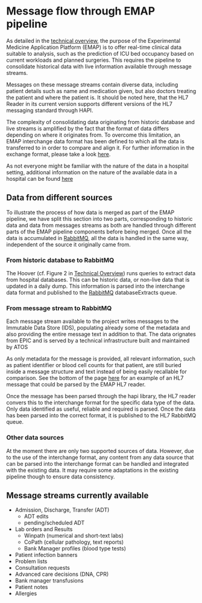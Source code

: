 # Message flow through EMAP pipeline
As detailed in the [technical overview](../Technical_overview_of_EMAP.md), the purpose of the Experimental Medicine
Application Platform (EMAP) is to offer real-time clinical data suitable to analysis, such as the prediction of ICU 
bed occupancy based on current workloads and planned surgeries. This requires the pipeline to consolidate historical
data with live information available through message streams. 

Messages on these message streams contain diverse data, including patient details such as name and medication 
given, but also doctors treating the patient and where the patient is. 
It should be noted here, that the HL7 Reader in its current version supports different versions of the HL7 messaging 
standard through HAPI. 

The complexity of consolidating data originating from historic database and live streams is amplified by the fact that 
the format of data differs depending on where it originates from. To overcome this limitation, an EMAP interchange data
format has been defined to which all the data is transferred to in order to compare and align it. For further 
information in the exchange format, please take a look [here](Interchange_format.md). 

As not everyone might be familiar with the nature of the data in a hospital setting, additional information on the 
nature of the available data in a hospital can be found [here](../Background_information.md)


## Data from different sources 

To illustrate the process of how data is merged as part of the EMAP pipeline, we have split this section into two parts,
corresponding to historic data and data from messages streams as both are handled through different parts of the 
EMAP pipeline components before being merged. Once all the data is accumulated in 
[RabbitMQ](../technologies_used/RabbitMQ.md), all the data is handled in the same way, independent of the source it 
originally came from.

### From historic database to RabbitMQ

The Hoover (cf. Figure 2 in [Technical Overview](../Technical_overview_of_EMAP.md)) runs  queries to extract data from hospital databases.
This can be historic data, or non-live data that is updated in a daily dump. 
This information is parsed into the interchange data format and published to the 
[RabbitMQ](../technologies_used/RabbitMQ.md) databaseExtracts queue.

### From message stream to RabbitMQ

Each message stream available to the project writes messages to the Immutable Data Store (IDS), populating already some
of the metadata and also providing the entire message text in addition to that. The data orignates from EPIC and is 
served by a technical infrastructure built and maintained by ATOS

As only metadata for the message is provided, all relevant information, such as patient identifier or blood cell 
counts for that patient, are still buried inside a message 
structure and text instead of being easily recallable for comparison. See the bottom of the page 
[here](https://www.lyniate.com/knowledge-hub/hl7-oru-message/) for an example of an HL7 message that could be parsed by
the EMAP HL7 reader.

Once the message has been parsed through the hapi library, the HL7 reader convers this to the interchange format for the
specific data type of the data. Only data identified as useful, reliable and required is parsed. Once the data has been parsed into the correct
format, it is published to the HL7 RabbitMQ queue.

### Other data sources

At the moment there are only two supported sources of data. However, due to the use of the interchange format, any content
from any data source that can be parsed into the interchange format can be handled and integrated with the existing data.
It may require some adaptations in the existing pipeline though to ensure data consistency.


## Message streams currently available
- Admission, Discharge, Transfer (ADT)
    - ADT edits
    - pending/scheduled ADT
- Lab orders and Results
    - Winpath (numerical and short-text labs)
    - CoPath (cellular pathology, text reports)
    - Bank Manager profiles (blood type tests)
- Patient infection banners
- Problem lists
- Consultation requests
- Advanced care decisions (DNA, CPR)
- Bank manager transfusions
- Patient notes
- Allergies
